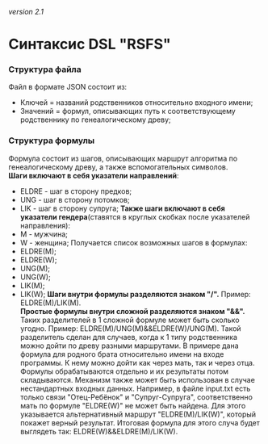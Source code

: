 *version 2.1*

# Синтаксис DSL "RSFS"

### Структура файла
Файл в формате JSON состоит из:
  - Ключей = названий родственников относительно входного имени;
  - Значений = формул, описывающих путь к соответствующему родственнику по генеалогическому древу;

### Структура формулы
Формула состоит из шагов, описывающих маршрут алгоритма по генеалогическому древу, а также вспомогательных символов. <br>
**Шаги включают в себя указатели направлений**: <br>
 - ELDRE - шаг в сторону предков;
 - UNG - шаг в сторону потомков;
 - LIK - шаг в сторону супруга;
**Также шаги включают в себя указатели гендера**(ставятся в круглых скобках после указателей направления): <br>
 - M - мужчина;
 - W - женщина;
Получается список возможных шагов в формулах: <br>
 - ELDRE(M);
 - ELDRE(W);
 - UNG(M);
 - UNG(W);
 - LIK(M);
 - LIK(W);
**Шаги внутри формулы разделяются знаком "/".** Пример: ELDRE(M)/LIK(M). <br>
**Простые формулы внутри сложной разделяются знаком "&&".** Таких разделителей в 1 сложной формуле может быть сколько угодно. Пример: ELDRE(M)/UNG(M)&&ELDRE(W)/UNG(M).
Такой разделитель сделан для случаев, когда к 1 типу родственника можно дойти по древу разными маршрутами. В примере дана формула для родного брата относительно имени на входе программы. К нему можно дойти как через мать, так и через отца. Формулы обрабатываются отдельно и их результаты потом складываются. Механизм также может быть использован в случае нестандартных входных данных. Например, в файле input.txt есть только связи "Отец-Ребёнок" и "Супруг-Супруга", соответственно мать по формуле "ELDRE(W)" не может быть найдена. Для этого указывается альтернативный маршрут "ELDRE(M)/LIK(W)", который покажет верный результат. Итоговая формула для этого случа будет выглядеть так: ELDRE(W)&&ELDRE(M)/LIK(W).

